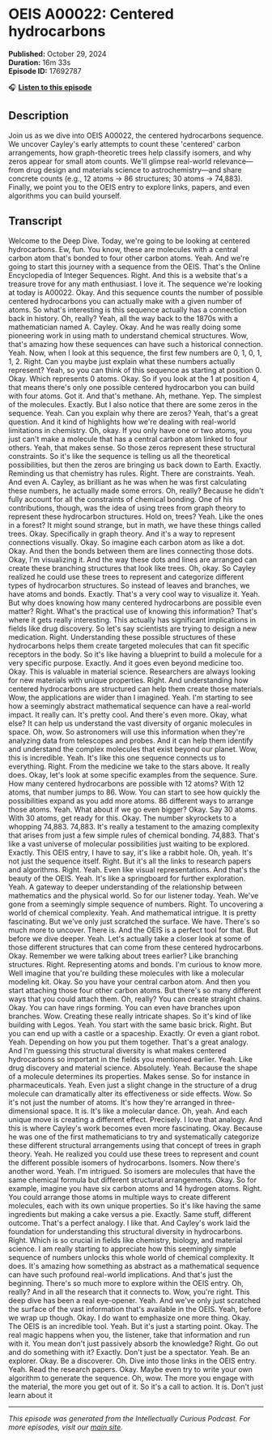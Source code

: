 # OEIS A00022: Centered hydrocarbons

**Published:** October 29, 2024  
**Duration:** 16m 33s  
**Episode ID:** 17692787

🎧 **[Listen to this episode](https://intellectuallycurious.buzzsprout.com/2529712/episodes/17692787-oeis-a00022-centered-hydrocarbons)**

## Description

Join us as we dive into OEIS A00022, the centered hydrocarbons sequence. We uncover Cayley's early attempts to count these 'centered' carbon arrangements, how graph-theoretic trees help classify isomers, and why zeros appear for small atom counts. We'll glimpse real-world relevance—from drug design and materials science to astrochemistry—and share concrete counts (e.g., 12 atoms → 86 structures; 30 atoms → 74,883). Finally, we point you to the OEIS entry to explore links, papers, and even algorithms you can build yourself.

## Transcript

Welcome to the Deep Dive. Today, we're going to be looking at centered hydrocarbons. Ew, fun. You know, these are molecules with a central carbon atom that's bonded to four other carbon atoms. Yeah. And we're going to start this journey with a sequence from the OEIS. That's the Online Encyclopedia of Integer Sequences. Right. And this is a website that's a treasure trove for any math enthusiast. I love it. The sequence we're looking at today is A00022. Okay. And this sequence counts the number of possible centered hydrocarbons you can actually make with a given number of atoms. So what's interesting is this sequence actually has a connection back in history. Oh, really? Yeah, all the way back to the 1870s with a mathematician named A. Cayley. Okay. And he was really doing some pioneering work in using math to understand chemical structures. Wow, that's amazing how these sequences can have such a historical connection. Yeah. Now, when I look at this sequence, the first few numbers are 0, 1, 0, 1, 1, 2. Right. Can you maybe just explain what these numbers actually represent? Yeah, so you can think of this sequence as starting at position 0. Okay. Which represents 0 atoms. Okay. So if you look at the 1 at position 4, that means there's only one possible centered hydrocarbon you can build with four atoms. Got it. And that's methane. Ah, methane. Yep. The simplest of the molecules. Exactly. But I also notice that there are some zeros in the sequence. Yeah. Can you explain why there are zeros? Yeah, that's a great question. And it kind of highlights how we're dealing with real-world limitations in chemistry. Oh, okay. If you only have one or two atoms, you just can't make a molecule that has a central carbon atom linked to four others. Yeah, that makes sense. So those zeros represent these structural constraints. So it's like the sequence is telling us all the theoretical possibilities, but then the zeros are bringing us back down to Earth. Exactly. Reminding us that chemistry has rules. Right. There are constraints. Yeah. And even A. Cayley, as brilliant as he was when he was first calculating these numbers, he actually made some errors. Oh, really? Because he didn't fully account for all the constraints of chemical bonding. One of his contributions, though, was the idea of using trees from graph theory to represent these hydrocarbon structures. Hold on, trees? Yeah. Like the ones in a forest? It might sound strange, but in math, we have these things called trees. Okay. Specifically in graph theory. And it's a way to represent connections visually. Okay. So imagine each carbon atom as like a dot. Okay. And then the bonds between them are lines connecting those dots. Okay, I'm visualizing it. And the way these dots and lines are arranged can create these branching structures that look like trees. Oh, okay. So Cayley realized he could use these trees to represent and categorize different types of hydrocarbon structures. So instead of leaves and branches, we have atoms and bonds. Exactly. That's a very cool way to visualize it. Yeah. But why does knowing how many centered hydrocarbons are possible even matter? Right. What's the practical use of knowing this information? That's where it gets really interesting. This actually has significant implications in fields like drug discovery. So let's say scientists are trying to design a new medication. Right. Understanding these possible structures of these hydrocarbons helps them create targeted molecules that can fit specific receptors in the body. So it's like having a blueprint to build a molecule for a very specific purpose. Exactly. And it goes even beyond medicine too. Okay. This is valuable in material science. Researchers are always looking for new materials with unique properties. Right. And understanding how centered hydrocarbons are structured can help them create those materials. Wow, the applications are wider than I imagined. Yeah. I'm starting to see how a seemingly abstract mathematical sequence can have a real-world impact. It really can. It's pretty cool. And there's even more. Okay, what else? It can help us understand the vast diversity of organic molecules in space. Oh, wow. So astronomers will use this information when they're analyzing data from telescopes and probes. And it can help them identify and understand the complex molecules that exist beyond our planet. Wow, this is incredible. Yeah. It's like this one sequence connects us to everything. Right. From the medicine we take to the stars above. It really does. Okay, let's look at some specific examples from the sequence. Sure. How many centered hydrocarbons are possible with 12 atoms? With 12 atoms, that number jumps to 86. Wow. You can start to see how quickly the possibilities expand as you add more atoms. 86 different ways to arrange those atoms. Yeah. What about if we go even bigger? Okay. Say 30 atoms. With 30 atoms, get ready for this. Okay. The number skyrockets to a whopping 74,883. 74,883. It's really a testament to the amazing complexity that arises from just a few simple rules of chemical bonding. 74,883. That's like a vast universe of molecular possibilities just waiting to be explored. Exactly. This OEIS entry, I have to say, it's like a rabbit hole. Oh, yeah. It's not just the sequence itself. Right. But it's all the links to research papers and algorithms. Right. Yeah. Even like visual representations. And that's the beauty of the OEIS. Yeah. It's like a springboard for further exploration. Yeah. A gateway to deeper understanding of the relationship between mathematics and the physical world. So for our listener today. Yeah. We've gone from a seemingly simple sequence of numbers. Right. To uncovering a world of chemical complexity. Yeah. And mathematical intrigue. It is pretty fascinating. But we've only just scratched the surface. We have. There's so much more to uncover. There is. And the OEIS is a perfect tool for that. But before we dive deeper. Yeah. Let's actually take a closer look at some of those different structures that can come from these centered hydrocarbons. Okay. Remember we were talking about trees earlier? Like branching structures. Right. Representing atoms and bonds. I'm curious to know more. Well imagine that you're building these molecules with like a molecular modeling kit. Okay. So you have your central carbon atom. And then you start attaching those four other carbon atoms. But there's so many different ways that you could attach them. Oh, really? You can create straight chains. Okay. You can have rings forming. You can even have branches upon branches. Wow. Creating these really intricate shapes. So it's kind of like building with Legos. Yeah. You start with the same basic brick. Right. But you can end up with a castle or a spaceship. Exactly. Or even a giant robot. Yeah. Depending on how you put them together. That's a great analogy. And I'm guessing this structural diversity is what makes centered hydrocarbons so important in the fields you mentioned earlier. Yeah. Like drug discovery and material science. Absolutely. Yeah. Because the shape of a molecule determines its properties. Makes sense. So for instance in pharmaceuticals. Yeah. Even just a slight change in the structure of a drug molecule can dramatically alter its effectiveness or side effects. Wow. So it's not just the number of atoms. It's how they're arranged in three-dimensional space. It is. It's like a molecular dance. Oh, yeah. And each unique move is creating a different effect. Precisely. I love that analogy. And this is where Cayley's work becomes even more fascinating. Okay. Because he was one of the first mathematicians to try and systematically categorize these different structural arrangements using that concept of trees in graph theory. Yeah. He realized you could use these trees to represent and count the different possible isomers of hydrocarbons. Isomers. Now there's another word. Yeah. I'm intrigued. So isomers are molecules that have the same chemical formula but different structural arrangements. Okay. So for example, imagine you have six carbon atoms and 14 hydrogen atoms. Right. You could arrange those atoms in multiple ways to create different molecules, each with its own unique properties. So it's like having the same ingredients but making a cake versus a pie. Exactly. Same stuff, different outcome. That's a perfect analogy. I like that. And Cayley's work laid the foundation for understanding this structural diversity in hydrocarbons. Right. Which is so crucial in fields like chemistry, biology, and material science. I am really starting to appreciate how this seemingly simple sequence of numbers unlocks this whole world of chemical complexity. It does. It's amazing how something as abstract as a mathematical sequence can have such profound real-world implications. And that's just the beginning. There's so much more to explore within the OEIS entry. Oh, really? And in all the research that it connects to. Wow, you're right. This deep dive has been a real eye-opener. Yeah. And we've only just scratched the surface of the vast information that's available in the OEIS. Yeah, before we wrap up though. Okay. I do want to emphasize one more thing. Okay. The OEIS is an incredible tool. Yeah. But it's just a starting point. Okay. The real magic happens when you, the listener, take that information and run with it. You mean don't just passively absorb the knowledge? Right. Go out and do something with it? Exactly. Don't just be a spectator. Yeah. Be an explorer. Okay. Be a discoverer. Oh. Dive into those links in the OEIS entry. Yeah. Read the research papers. Okay. Maybe even try to write your own algorithm to generate the sequence. Oh, wow. The more you engage with the material, the more you get out of it. So it's a call to action. It is. Don't just learn about it

---
*This episode was generated from the Intellectually Curious Podcast. For more episodes, visit our [main site](https://intellectuallycurious.buzzsprout.com).*
